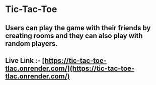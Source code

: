 ﻿# Tic-Tac-Toe

## Users can play the game with their friends by creating rooms and they can also play with random players.

## Live Link :- [https://tic-tac-toe-tlac.onrender.com/](https://tic-tac-toe-tlac.onrender.com/)
